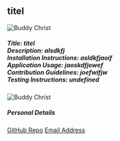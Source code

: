<!DOCTYPE html>
<html lang="en">
<head>
    <meta charset="UTF-8">
    <meta name="viewport" content="width=device-width, initial-scale=1.0">
    <!-- BootStrap CDN -->
    <link href="https://cdn.jsdelivr.net/npm/bootstrap@5.0.0-beta1/dist/css/bootstrap.min.css" rel="stylesheet"
        integrity="sha384-giJF6kkoqNQ00vy+HMDP7azOuL0xtbfIcaT9wjKHr8RbDVddVHyTfAAsrekwKmP1" crossorigin="anonymous">
    <title>Mini Project</title>
</head>
<body>
    <!-- NavBar -->
    <nav class="navbar navbar-light bg-light">
        <div class="container-fluid">
            <h1 class="navbar-brand mb-0 h1" id="app-title">titel</h1>
        </div>
    </nav>
    <!-- Main Content Container -->
    <main class="container">
        <section class="row border">
            <article class="col-6">
                <div class="card" style="width: 18rem;">
                    <img src="https://i.postimg.cc/brStT1tN/bj.jpg" class="card-img-top" alt="Buddy Christ">
                    <div class="card-body">
                        <h5 class="card-title">
                            Title: titel<br>
                            Description: alsdkfj<br>
                            Installation Instructions: asldkfjaoif<br>
                            Application Usage: jaoskdfjowef<br>
                            Contribution Guidelines: joefwifjw<br>
                            Testing Instructions: undefined<br>
                        </h5>
                        <p class="card-text" id="personalData"></p>
                    </div>
            </article>
            <article class="col-6">
                <div class="card" style="width: 18rem;">
                    <img src="https://i.postimg.cc/brStT1tN/bj.jpg" class="card-img-top" alt="Buddy Christ">
                    <div class="card-body">
                        <h5 class="card-title">Personal Details</h5>
                        <p class="card-text" id="personalData">
                            <a href="asdlkfj">GitHub Repo</a>
                            <a href="jasdfkjl">Email Address</a>
                        </p>
                    </div>
                </div>
            </article>
        </section>
    </main>
    <!-- BootStrap JS -->
    <script src="https://cdn.jsdelivr.net/npm/bootstrap@5.0.0-beta1/dist/js/bootstrap.bundle.min.js"
        integrity="sha384-ygbV9kiqUc6oa4msXn9868pTtWMgiQaeYH7/t7LECLbyPA2x65Kgf80OJFdroafW"
        crossorigin="anonymous"></script>
</body>
</html>